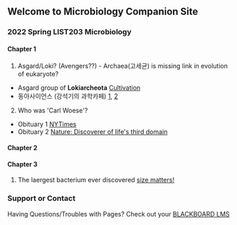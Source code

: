 ## Welcome to Microbiology Companion Site


### 2022 Spring LIST203 Microbiology
#### Chapter 1
1. Asgard/Loki? (Avengers??) - Archaea(고세균) is missing link in evolution of eukaryote?
- Asgard group of __Lokiarcheota__ [Cultivation](https://www.nature.com/articles/d41586-020-00087-4)
- 동아사이언스 (강석기의 과학카페) [1](https://www.dongascience.com/news.php?idx=30788), [2](https://www.dongascience.com/news.php?idx=6896)
2. Who was 'Carl Woese'?
- Obituary 1 [NYTimes](https://www.nytimes.com/2013/01/01/science/carl-woese-dies-discovered-lifes-third-domain.html)
- Obituary 2 [Nature: Discoverer of life's third domain](https://www.nature.com/articles/493610a)

#### Chapter 2
#### Chapter 3
1. The laergest bacterium ever discovered [size matters!](https://www.science.org/content/article/largest-bacterium-ever-discovered-has-unexpectedly-complex-cells)


### Support or Contact
Having Questions/Troubles with Pages? Check out your [BLACKBOARD LMS](https://kulms.korea.ac.kr)
